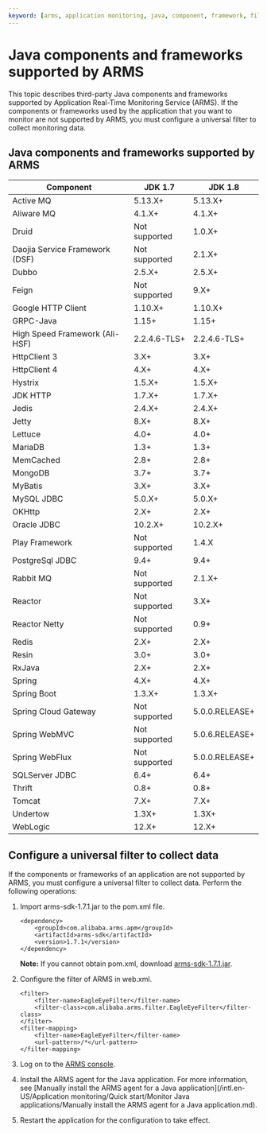 ```yaml
---
keyword: [arms, application monitoring, java, component, framework, filter]
---
```


# Java components and frameworks supported by ARMS

This topic describes third-party Java components and frameworks supported by Application Real-Time Monitoring Service \(ARMS\). If the components or frameworks used by the application that you want to monitor are not supported by ARMS, you must configure a universal filter to collect monitoring data.

## Java components and frameworks supported by ARMS

|Component|JDK 1.7|JDK 1.8|
|---------|-------|-------|
|Active MQ|5.13.X+|5.13.X+|
|Aliware MQ|4.1.X+|4.1.X+|
|Druid|Not supported|1.0.X+|
|Daojia Service Framework \(DSF\)|Not supported|2.1.X+|
|Dubbo|2.5.X+|2.5.X+|
|Feign|Not supported|9.X+|
|Google HTTP Client|1.10.X+|1.10.X+|
|GRPC-Java|1.15+|1.15+|
|High Speed Framework \(Ali-HSF\)|2.2.4.6-TLS+|2.2.4.6-TLS+|
|HttpClient 3|3.X+|3.X+|
|HttpClient 4|4.X+|4.X+|
|Hystrix|1.5.X+|1.5.X+|
|JDK HTTP|1.7.X+|1.7.X+|
|Jedis|2.4.X+|2.4.X+|
|Jetty|8.X+|8.X+|
|Lettuce|4.0+|4.0+|
|MariaDB|1.3+|1.3+|
|MemCached|2.8+|2.8+|
|MongoDB|3.7+|3.7+|
|MyBatis|3.X+|3.X+|
|MySQL JDBC|5.0.X+|5.0.X+|
|OKHttp|2.X+|2.X+|
|Oracle JDBC|10.2.X+|10.2.X+|
|Play Framework|Not supported|1.4.X|
|PostgreSql JDBC|9.4+|9.4+|
|Rabbit MQ|Not supported|2.1.X+|
|Reactor|Not supported|3.X+|
|Reactor Netty|Not supported|0.9+|
|Redis|2.X+|2.X+|
|Resin|3.0+|3.0+|
|RxJava|2.X+|2.X+|
|Spring|4.X+|4.X+|
|Spring Boot|1.3.X+|1.3.X+|
|Spring Cloud Gateway|Not supported|5.0.0.RELEASE+|
|Spring WebMVC|Not supported|5.0.6.RELEASE+|
|Spring WebFlux|Not supported|5.0.0.RELEASE+|
|SQLServer JDBC|6.4+|6.4+|
|Thrift|0.8+|0.8+|
|Tomcat|7.X+|7.X+|
|Undertow|1.3X+|1.3X+|
|WebLogic|12.X+|12.X+|

## Configure a universal filter to collect data

If the components or frameworks of an application are not supported by ARMS, you must configure a universal filter to collect data. Perform the following operations:

1.  Import arms-sdk-1.7.1.jar to the pom.xml file.

    ```
    <dependency>
        <groupId>com.alibaba.arms.apm</groupId>
        <artifactId>arms-sdk</artifactId>
        <version>1.7.1</version>
    </dependency>
    ```

    **Note:** If you cannot obtain pom.xml, download [arms-sdk-1.7.1.jar](https://aliware-images.oss-cn-hangzhou.aliyuncs.com/arms/arms-sdk-1.7.1.jar).

2.  Configure the filter of ARMS in web.xml.

    ```
    <filter>
        <filter-name>EagleEyeFilter</filter-name>
        <filter-class>com.alibaba.arms.filter.EagleEyeFilter</filter-class>
    </filter>
    <filter-mapping>
        <filter-name>EagleEyeFilter</filter-name>
        <url-pattern>/*</url-pattern>
    </filter-mapping>
    ```

3.  Log on to the [ARMS console](https://arms-intl.console.aliyun.com/).
4.  Install the ARMS agent for the Java application. For more information, see [Manually install the ARMS agent for a Java application](/intl.en-US/Application monitoring/Quick start/Monitor Java applications/Manually install the ARMS agent for a Java application.md).
5.  Restart the application for the configuration to take effect.

